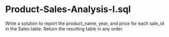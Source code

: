# Product-Sales-Analysis-I.sql
Write a solution to report the product_name, year, and price for each sale_id in the Sales table. Return the resulting table in any order.
